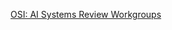[OSI: AI Systems Review Workgroups](https://docs.google.com/spreadsheets/d/1SCT2K-8xvTIbozpoXGuvf1NVcB54vY8p2fKkJlyk4KM/edit?usp=sharing)

